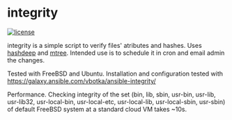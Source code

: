 integrity
=========
[![license](https://img.shields.io/badge/license-BSD-red.svg)](https://www.freebsd.org/doc/en/articles/bsdl-gpl/article.html)

integrity is a simple script to verify files' atributes and hashes. Uses [hashdeep](http://md5deep.sourceforge.net/) and [mtree](https://www.freebsd.org/cgi/man.cgi?mtree(8)). Intended use is to schedule it in cron and email admin the changes.

Tested with FreeBSD and Ubuntu. Installation and configuration tested with https://galaxy.ansible.com/vbotka/ansible-integrity/

Performance. Checking integrity of the set (bin, lib, sbin, usr-bin, usr-lib, usr-lib32, usr-local-bin, usr-local-etc, usr-local-lib, usr-local-sbin, usr-sbin) of default FreeBSD system at a standard cloud VM takes ~10s.

